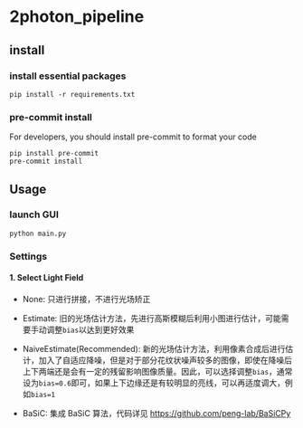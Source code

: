 # 2photon_pipeline

## install
### install essential packages
```
pip install -r requirements.txt
```
### pre-commit install
For developers, you should install pre-commit to format your code
```
pip install pre-commit
pre-commit install
```
## Usage
### launch GUI
```
python main.py
```
### Settings
#### 1. Select Light Field
 - None: 只进行拼接，不进行光场矫正

 - Estimate: 旧的光场估计方法，先进行高斯模糊后利用小图进行估计，可能需要手动调整`bias`以达到更好效果

 - NaiveEstimate(Recommended): 新的光场估计方法，利用像素合成后进行估计，加入了自适应降噪，但是对于部分花纹状噪声较多的图像，即使在降噪后上下两端还是会有一定的残留影响图像质量。因此，可以选择调整`bias`，通常设为`bias=0.6`即可，如果上下边缘还是有较明显的亮线，可以再适度调大，例如`bias=1`

 - BaSiC: 集成 BaSiC 算法，代码详见 https://github.com/peng-lab/BaSiCPy
